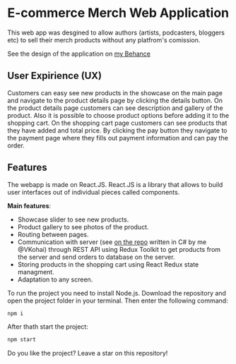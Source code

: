 # E-commerce Merch Web Application

This web app was desgined to allow authors (artists, podcasters, bloggers etc) to sell their merch products without any platfrom's comission.

See the design of the application on [my Behance](https://www.behance.net/gallery/207538301/E-Commerce-Merch-Website-UIUX)

## User Expirience (UX)

Customers can easy see new products in the showcase on the main page and navigate to the product details page by clicking the details button. On the product details page customers can see description and gallery of the product. Also it is possible to choose product options before adding it to the shopping cart. On the shopping cart page customers can see products that they have added and total price. By clicking the pay button they navigate to the payment page where they fills out payment information and can pay the order.

## Features
The webapp is made on React.JS. React.JS is a library that allows to build user interfaces out of individual pieces called components.

**Main features**:
* Showcase slider to see new products.
* Product gallery to see photos of the product.
* Routing between pages.
* Communication with server (see [on the repo](https://github.com/VKohai/Ecommerce) written in C# by me @VKohai) through REST API using Redux Toolkit to get products from the server and send orders to database on the server.
* Storing products in the shopping cart using React Redux state managment.
* Adaptation to any screen.

To run the project you need to install Node.js. Download the repository and open the project folder in your terminal. Then enter the following command:
```bash
npm i
```
After thath start the project:
```bash
npm start
```

Do you like the project? Leave a star on this repository!